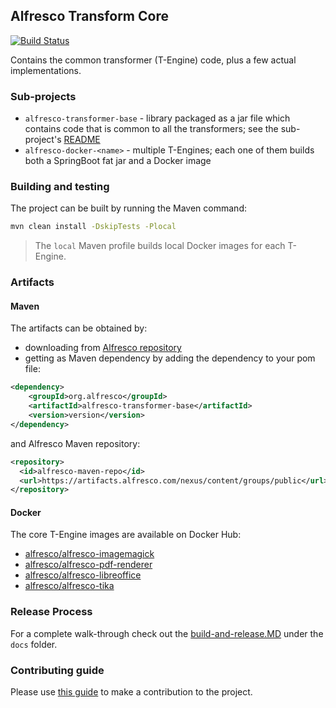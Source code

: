 ## Alfresco Transform Core
[![Build Status](https://travis-ci.com/Alfresco/alfresco-transform-core.svg?branch=master)](https://travis-ci.com/Alfresco/alfresco-transform-core)

Contains the common transformer (T-Engine) code, plus a few actual implementations.

### Sub-projects

* `alfresco-transformer-base` - library packaged as a jar file which contains code that is common
 to all the transformers; see the sub-project's
  [README](https://github.com/Alfresco/alfresco-transform-core/tree/master/alfresco-transformer-base)
* `alfresco-docker-<name>` - multiple T-Engines; each one of them builds both a SpringBoot fat jar
 and a Docker image


### Building and testing

The project can be built by running the Maven command:
```bash
mvn clean install -DskipTests -Plocal
```
> The `local` Maven profile builds local Docker images for each T-Engine.

### Artifacts

#### Maven
The artifacts can be obtained by:
* downloading from [Alfresco repository](https://artifacts.alfresco.com/nexus/content/groups/public)
* getting as Maven dependency by adding the dependency to your pom file:
```xml
<dependency>
    <groupId>org.alfresco</groupId>
    <artifactId>alfresco-transformer-base</artifactId>
    <version>version</version>
</dependency>
```
and Alfresco Maven repository:
```xml
<repository>
  <id>alfresco-maven-repo</id>
  <url>https://artifacts.alfresco.com/nexus/content/groups/public</url>
</repository>
```

#### Docker
The core T-Engine images are available on Docker Hub:
* [alfresco/alfresco-imagemagick](https://hub.docker.com/r/alfresco/alfresco-imagemagick)
* [alfresco/alfresco-pdf-renderer](https://hub.docker.com/r/alfresco/alfresco-pdf-renderer)
* [alfresco/alfresco-libreoffice](https://hub.docker.com/r/alfresco/alfresco-libreoffice)
* [alfresco/alfresco-tika](https://hub.docker.com/r/alfresco/alfresco-tika)

### Release Process

For a complete walk-through check out the
[build-and-release.MD](https://github.com/Alfresco/alfresco-transform-core/tree/master/docs/build-and-release.md)
under the `docs` folder.


### Contributing guide

Please use [this guide](https://github.com/Alfresco/alfresco-repository/blob/master/CONTRIBUTING.md)
to make a contribution to the project.
